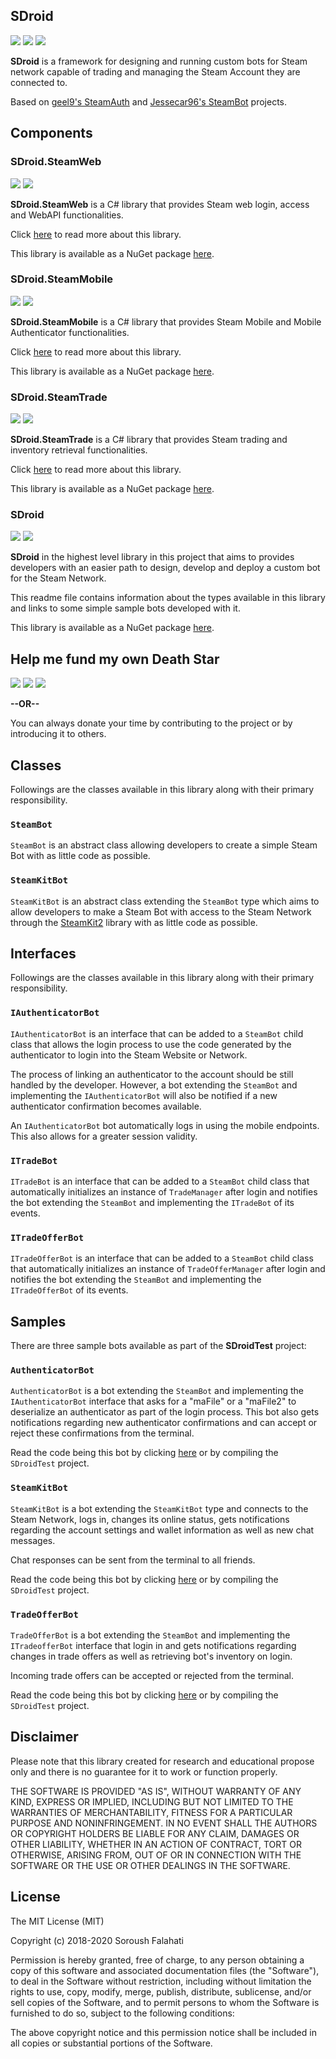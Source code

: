 ## SDroid
[![](https://img.shields.io/github/license/falahati/SDroid.svg?style=flat-square)](https://github.com/falahati/SDroid/blob/master/LICENSE)
[![](https://img.shields.io/github/commit-activity/y/falahati/SDroid.svg?style=flat-square)](https://github.com/falahati/SDroid/commits/master)
[![](https://img.shields.io/github/issues/falahati/SDroid.svg?style=flat-square)](https://github.com/falahati/SDroid/issues)

**SDroid** is a framework for designing and running custom bots for Steam network capable of trading 
and managing the Steam Account they are connected to.

Based on [geel9's SteamAuth](https://github.com/geel9/SteamAuth) and [Jessecar96's SteamBot](https://github.com/Jessecar96/SteamBot) projects.

## Components
### SDroid.SteamWeb
[![](https://img.shields.io/nuget/dt/SDroid.SteamWeb.svg?style=flat-square)](https://www.nuget.org/packages/SDroid.SteamWeb)
[![](https://img.shields.io/nuget/v/SDroid.SteamWeb.svg?style=flat-square)](https://www.nuget.org/packages/SDroid.SteamWeb)

**SDroid.SteamWeb** is a C# library that provides Steam web login, access and WebAPI functionalities.

Click [here](/SDroid.SteamWeb/README.md) to read more about this library.

This library is available as a NuGet package [here](https://www.nuget.org/packages/SDroid.SteamWeb).

### SDroid.SteamMobile
[![](https://img.shields.io/nuget/dt/SDroid.SteamMobile.svg?style=flat-square)](https://www.nuget.org/packages/SDroid.SteamMobile)
[![](https://img.shields.io/nuget/v/SDroid.SteamMobile.svg?style=flat-square)](https://www.nuget.org/packages/SDroid.SteamMobile)

**SDroid.SteamMobile** is a C# library that provides Steam Mobile and Mobile Authenticator functionalities.

Click [here](/SDroid.SteamMobile/README.md) to read more about this library.

This library is available as a NuGet package [here](https://www.nuget.org/packages/SDroid.SteamMobile).

### SDroid.SteamTrade
[![](https://img.shields.io/nuget/dt/SDroid.SteamTrade.svg?style=flat-square)](https://www.nuget.org/packages/SDroid.SteamTrade)
[![](https://img.shields.io/nuget/v/SDroid.SteamTrade.svg?style=flat-square)](https://www.nuget.org/packages/SDroid.SteamTrade)

**SDroid.SteamTrade** is a C# library that provides Steam trading and inventory retrieval functionalities.

Click [here](/SDroid.SteamTrade/README.md) to read more about this library.

This library is available as a NuGet package [here](https://www.nuget.org/packages/SDroid.SteamTrade).

### SDroid
[![](https://img.shields.io/nuget/dt/SDroid.svg?style=flat-square)](https://www.nuget.org/packages/SDroid)
[![](https://img.shields.io/nuget/v/SDroid.svg?style=flat-square)](https://www.nuget.org/packages/SDroid)

**SDroid** in the highest level library in this project that aims to provides developers with an easier path to
design, develop and deploy a custom bot for the Steam Network.

This readme file contains information about the types available in this library and links to some simple
sample bots developed with it.

This library is available as a NuGet package [here](https://www.nuget.org/packages/SDroid).

## Help me fund my own Death Star

[![](https://img.shields.io/badge/crypto-CoinPayments-8a00a3.svg?style=flat-square)](https://www.coinpayments.net/index.php?cmd=_donate&reset=1&merchant=820707aded07845511b841f9c4c335cd&item_name=Donate&currency=USD&amountf=20.00000000&allow_amount=1&want_shipping=0&allow_extra=1)
[![](https://img.shields.io/badge/shetab-ZarinPal-8a00a3.svg?style=flat-square)](https://zarinp.al/@falahati)
[![](https://img.shields.io/badge/usd-Paypal-8a00a3.svg?style=flat-square)](https://www.paypal.com/cgi-bin/webscr?cmd=_donations&business=ramin.graphix@gmail.com&lc=US&item_name=Donate&no_note=0&cn=&curency_code=USD&bn=PP-DonationsBF:btn_donateCC_LG.gif:NonHosted)

**--OR--**

You can always donate your time by contributing to the project or by introducing it to others.

## Classes
Followings are the classes available in this library along with their primary responsibility.

### `SteamBot`
`SteamBot` is an abstract class allowing developers to create a simple Steam Bot with as little code as possible.

### `SteamKitBot`
`SteamKitBot` is an abstract class extending the `SteamBot` type which aims to allow developers
to make a Steam Bot with access to the Steam Network through the [SteamKit2](https://github.com/SteamRE/SteamKit) 
library with as little code as possible.


## Interfaces
Followings are the classes available in this library along with their primary responsibility.

### `IAuthenticatorBot`
`IAuthenticatorBot` is an interface that can be added to a `SteamBot` child class that allows the login 
process to use the code generated by the authenticator to login into the Steam Website or Network.

The process of linking an authenticator to the account should be still handled by the developer. However, a 
bot extending the `SteamBot` and implementing the `IAuthenticatorBot` will also be notified if a new 
authenticator confirmation becomes available.

An `IAuthenticatorBot` bot automatically logs in using the mobile endpoints. This also allows for a greater
session validity.

### `ITradeBot`
`ITradeBot` is an interface that can be added to a `SteamBot` child class that automatically initializes an instance of
`TradeManager` after login and notifies the bot extending the `SteamBot` and implementing the `ITradeBot`
of its events.

### `ITradeOfferBot`
`ITradeOfferBot` is an interface that can be added to a `SteamBot` child class that automatically initializes an instance of
`TradeOfferManager` after login and notifies the bot extending the `SteamBot` and implementing the `ITradeOfferBot`
of its events.



## Samples
There are three sample bots available as part of the **SDroidTest** project:

### `AuthenticatorBot`
`AuthenticatorBot` is a bot extending the `SteamBot` and implementing the `IAuthenticatorBot` interface that
asks for a "maFile" or a "maFile2" to deserialize an authenticator as part of the login process. This bot also gets
notifications regarding new authenticator confirmations and can accept or reject these confirmations from the terminal.

Read the code being this bot by clicking [here](/SDroidTest/AuthenticatorBot.cs) or by compiling the `SDroidTest` project.

### `SteamKitBot`
`SteamKitBot` is a bot extending the `SteamKitBot` type and connects to the Steam Network, logs in, changes its online status, gets notifications regarding the account settings and wallet information as well as new chat messages. 

Chat responses can be sent from the terminal to all friends.

Read the code being this bot by clicking [here](/SDroidTest/SteamKitBot.cs) or by compiling the `SDroidTest` project.


### `TradeOfferBot`
`TradeOfferBot` is a bot extending the `SteamBot` and implementing the `ITradeofferBot` interface that login in and
gets notifications regarding changes in trade offers as well as retrieving bot's inventory on login.

Incoming trade offers can be accepted or rejected from the terminal.

Read the code being this bot by clicking [here](/SDroidTest/TradeOfferBot.cs) or by compiling the `SDroidTest` project.



## Disclaimer
Please note that this library created for research and educational propose only and there is no guarantee for it to work or function properly. 

THE SOFTWARE IS PROVIDED "AS IS", WITHOUT WARRANTY OF ANY KIND, EXPRESS OR
IMPLIED, INCLUDING BUT NOT LIMITED TO THE WARRANTIES OF MERCHANTABILITY,
FITNESS FOR A PARTICULAR PURPOSE AND NONINFRINGEMENT. IN NO EVENT SHALL THE
AUTHORS OR COPYRIGHT HOLDERS BE LIABLE FOR ANY CLAIM, DAMAGES OR OTHER
LIABILITY, WHETHER IN AN ACTION OF CONTRACT, TORT OR OTHERWISE, ARISING FROM,
OUT OF OR IN CONNECTION WITH THE SOFTWARE OR THE USE OR OTHER DEALINGS IN THE
SOFTWARE.



## License
The MIT License (MIT)

Copyright (c) 2018-2020 Soroush Falahati

Permission is hereby granted, free of charge, to any person obtaining a copy
of this software and associated documentation files (the "Software"), to deal
in the Software without restriction, including without limitation the rights
to use, copy, modify, merge, publish, distribute, sublicense, and/or sell
copies of the Software, and to permit persons to whom the Software is
furnished to do so, subject to the following conditions:

The above copyright notice and this permission notice shall be included in all
copies or substantial portions of the Software.